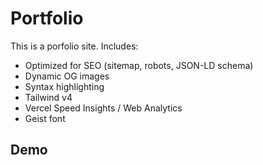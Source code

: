 # Portfolio

This is a porfolio site. Includes:

- Optimized for SEO (sitemap, robots, JSON-LD schema)
- Dynamic OG images
- Syntax highlighting
- Tailwind v4
- Vercel Speed Insights / Web Analytics
- Geist font

## Demo
